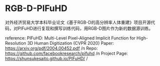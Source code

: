 # RGB-D-PIFuHD
对外经济贸易大学本科毕业论文《基于RGB-D的高分辨率人体重建》项目开源代码，对PIFuHD进行复现和撰写训练代码，用RGB-D图片作为新的数据源训练。

reference: PIFuHD: Multi-Level Pixel-Aligned Implicit Function for High-Resolution 3D Human Digitization (CVPR 2020) 
Paper: https://arxiv.org/pdf/2004.00452.pdf /n
Repo: https://github.com/facebookresearch/pifuhd /n
Project Page: https://shunsukesaito.github.io/PIFuHD/ /
